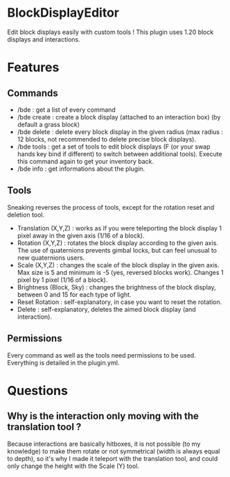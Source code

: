 # BlockDisplayEditor
Edit block displays easily with custom tools !
This plugin uses 1.20 block displays and interactions.

# Features
## Commands
- /bde : get a list of every command
- /bde create <block> : create a block display (attached to an interaction box) (by default a grass block)
- /bde delete <radius> : delete every block display in the given radius (max radius : 12 blocks, not recommended to delete precise block displays).
- /bde tools : get a set of tools to edit block displays (F (or your swap hands key bind if different) to switch between additional tools). Execute this command again to get your inventory back.
- /bde info : get informations about the plugin.

## Tools
Sneaking reverses the process of tools, except for the rotation reset and deletion tool.
- Translation (X,Y,Z) : works as if you were teleporting the block display 1 pixel away in the given axis (1/16 of a block).
- Rotation (X,Y,Z) : rotates the block display according to the given axis. The use of quaternions prevents gimbal locks, but can feel unusual to new quaternions users.
- Scale (X,Y,Z) : changes the scale of the block display in the given axis. Max size is 5 and minimum is -5 (yes, reversed blocks work). Changes 1 pixel by 1 pixel (1/16 of a block).
- Brightness (Block, Sky) : changes the brightness of the block display, between 0 and 15 for each type of light.
- Reset Rotation : self-explanatory, in case you want to reset the rotation.
- Delete : self-explanatory, deletes the aimed block display (and interaction).

## Permissions
Every command as well as the tools need permissions to be used. Everything is detailed in the plugin.yml.

# Questions
## Why is the interaction only moving with the translation tool ?
Because interactions are basically hitboxes, it is not possible (to my knowledge) to make them rotate or not symmetrical (width is always equal to depth), so it's why I made it teleport with the translation tool, and could only change the height with the Scale (Y) tool.
